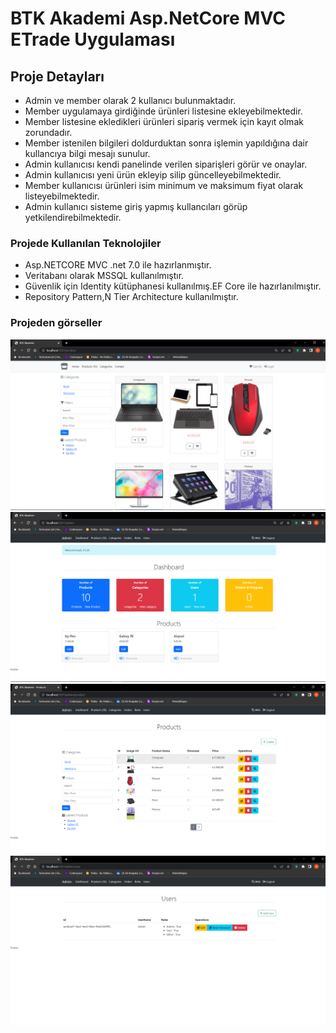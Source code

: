 # BTK Akademi Asp.NetCore MVC ETrade Uygulaması

## Proje Detayları

* Admin ve member olarak 2 kullanıcı bulunmaktadır.
* Member uygulamaya girdiğinde ürünleri listesine ekleyebilmektedir.
* Member listesine ekledikleri ürünleri sipariş vermek için kayıt olmak zorundadır.
* Member istenilen bilgileri doldurduktan sonra işlemin yapıldığına dair kullancıya bilgi mesajı sunulur.
* Admin kullanıcısı kendi panelinde verilen siparişleri görür ve onaylar.
* Admin kullanıcısı yeni ürün ekleyip silip güncelleyebilmektedir.
* Member kullanıcısı ürünleri isim minimum ve maksimum fiyat olarak listeyebilmektedir.
* Admin kullanıcı sisteme giriş yapmış kullancıları görüp yetkilendirebilmektedir.


### Projede Kullanılan Teknolojiler

* Asp.NETCORE MVC .net 7.0 ile hazırlanmıştır.
* Veritabanı olarak MSSQL kullanılmıştır.
* Güvenlik için Identity kütüphanesi kullanılmış.EF Core ile hazırlanılmıştır.
* Repository Pattern,N Tier Architecture kullanılmıştır.


### Projeden görseller

<div align="center">
<img src="StoreAppImages\storeapp1.png">
<br/>
<img src="StoreAppImages\storeapp2.png">
<br/>
<img src="StoreAppImages\storeapp3.png">
<br/>
<img src="StoreAppImages\storeapp4.png">
</div>